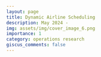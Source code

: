 ```yaml
---
layout: page
title: Dynamic Airline Scheduling
description: May 2024 - 
img: assets/img/cover_image_6.png
importance: 1
category: operations research
giscus_comments: false
---
```

